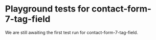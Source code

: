 # Playground tests for contact-form-7-tag-field
We are still awaiting the first test run for contact-form-7-tag-field.
